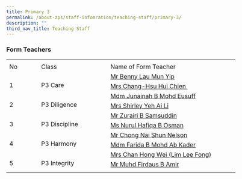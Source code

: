 ```yaml
---
title: Primary 3
permalink: /about-zps/staff-infomration/teaching-staff/primary-3/
description: ""
third_nav_title: Teaching Staff
---
```

###  **Form Teachers**


<table style="border-collapse:
 collapse;width:457pt" width="610" cellspacing="0" cellpadding="0" border="0"><colgroup><col style="mso-width-source:userset;mso-width-alt:2742;width:56pt" width="75"> <col style="mso-width-source:userset;mso-width-alt:6582;width:135pt" width="180"> <col style="mso-width-source:userset;mso-width-alt:12982;width:266pt" width="355"></colgroup><tbody><tr style="mso-height-source:userset;height:4.5pt" height="6"><td style="height:4.5pt;width:56pt" width="75" class="xl66" height="6"></td><td style="width:135pt" width="180"></td><td style="width:266pt" width="355"></td></tr><tr style="height:15.75pt" height="21"><td style="height:15.75pt;width:56pt" width="75" class="xl68" height="21">No</td><td style="border-left:none;width:135pt" width="180" class="xl67">Class</td><td style="border-left:none;width:266pt" width="355" class="xl67">Name of Form Teacher</td></tr><tr style="height:15.75pt" height="21"><td style="height:31.5pt;width:56pt" width="75" class="xl69" height="42" rowspan="2">
<br>1</td><td style="width:135pt" width="180" class="xl70" rowspan="2">
<br>P3 Care</td><td style="border-top:none" class="xl71"><a href="mailto:lau_mun_yip_benny@moe.edu.sg">Mr Benny Lau Mun Yip</a></td></tr><tr style="height:15.75pt" height="21"><td style="height:15.75pt;border-top:none" class="xl71" height="21"><a href="mailto:hsu_hui-chien@moe.edu.sg">Mrs Chang-Hsu Hui Chien<span style="mso-spacerun:yes">&nbsp;</span></a></td></tr><tr style="height:15.75pt" height="21"><td style="height:31.5pt;width:56pt" width="75" class="xl69" height="42" rowspan="2">
<br>2</td><td style="width:135pt" width="180" class="xl70" rowspan="2">
<br>P3 Diligence</td><td style="border-top:none" class="xl71"><a href="mailto:junainah_mohamed_eusuff@moe.edu.sg">Mdm Junainah B Mohd Eusuff</a></td></tr><tr style="height:15.75pt" height="21"><td style="height:15.75pt;border-top:none" class="xl71" height="21"><a href="mailto:ng_ai_li_shirleywijaya@moe.edu.sg">Mrs Shirley Yeh Ai Li</a></td></tr><tr style="height:15.75pt" height="21"><td style="height:31.5pt;width:56pt" width="75" class="xl69" height="42" rowspan="2">
<br>3</td><td style="width:135pt" width="180" class="xl70" rowspan="2">
<br>P3 Discipline</td><td style="border-top:none" class="xl71"><a href="mailto:zurairi_samsuddin@moe.edu.sg">Mr Zurairi B Samsuddin</a></td></tr><tr style="height:15.75pt" height="21"><td style="height:15.75pt;border-top:none" class="xl71" height="21"><a href="mailto:nurul_hafiqa_osman@moe.edu.sg">Ms Nurul Hafiqa B Osman</a></td></tr><tr style="height:15.75pt" height="21"><td style="height:31.5pt;width:56pt" width="75" class="xl69" height="42" rowspan="2">
<br>4</td><td style="width:135pt" width="180" class="xl70" rowspan="2">
<br>P3 Harmony</td><td style="border-top:none" class="xl71"><a href="mailto:nelson_chong@moe.edu.sg">Mr Chong Nai Shun Nelson</a></td></tr><tr style="height:15.75pt" height="21"><td style="height:15.75pt;border-top:none" class="xl71" height="21"><a href="mailto:farida_kader@moe.edu.sg">Mdm Farida B Mohd Ab Kader</a></td></tr><tr style="height:15.75pt" height="21"><td style="height:31.5pt;width:56pt" width="75" class="xl69" height="42" rowspan="2">
<br>5</td><td style="width:135pt" width="180" class="xl70" rowspan="2">
<br>P3 Integrity</td><td style="border-top:none" class="xl71"><a href="mailto:lim_lee_fong@moe.edu.sg">Mrs Chan Hong Wei (Lim Lee Fong)</a></td></tr><tr style="height:15.75pt" height="21"><td style="height:15.75pt;border-top:none" class="xl71" height="21"><a href="mailto:muhammad_firdaus_Amir@moe.edu.sg">Mr Muhd Firdaus B Amir</a></td></tr><tr style="mso-height-source:userset;height:6.75pt" height="9"><td style="height:6.75pt" class="xl66" height="9"></td><td></td><td></td></tr></tbody></table>